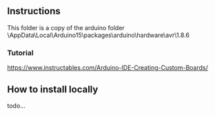 ## Instructions
This folder is a copy of the arduino folder \AppData\Local\Arduino15\packages\arduino\hardware\avr\1.8.6

### Tutorial
https://www.instructables.com/Arduino-IDE-Creating-Custom-Boards/

## How to install locally
todo...

